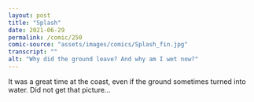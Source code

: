 ```yaml
---
layout: post
title: "Splash"
date: 2021-06-29
permalink: /comic/250
comic-source: "assets/images/comics/Splash_fin.jpg"
transcript: ""
alt: "Why did the ground leave? And why am I wet now?"
---
```


It was a great time at the coast, even if the ground sometimes turned into water. Did not get that picture...
